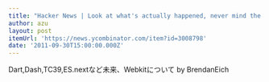 ```yaml
---
title: "Hacker News | Look at what's actually happened, never mind the future:1. Dart development (Das..."
author: azu
layout: post
itemUrl: 'https://news.ycombinator.com/item?id=3008798'
date: '2011-09-30T15:00:00.000Z'
---
```

Dart,Dash,TC39,ES.nextなど未来、Webkitについて by BrendanEich
